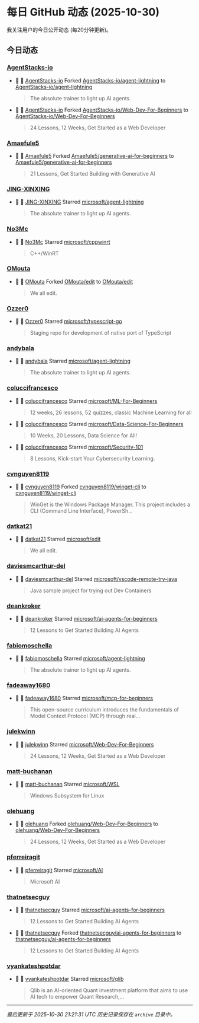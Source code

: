 # 每日 GitHub 动态 (2025-10-30)

我关注用户的今日公开动态 (每20分钟更新)。

## 今日动态

### [AgentStacks-io](https://github.com/AgentStacks-io)
- 🍴 👤 [AgentStacks-io](https://github.com/AgentStacks-io) Forked [AgentStacks-io/agent-lightning](https://github.com/AgentStacks-io/agent-lightning) to [AgentStacks-io/agent-lightning](https://github.com/AgentStacks-io/agent-lightning)
  > The absolute trainer to light up AI agents.
- 🍴 👤 [AgentStacks-io](https://github.com/AgentStacks-io) Forked [AgentStacks-io/Web-Dev-For-Beginners](https://github.com/AgentStacks-io/Web-Dev-For-Beginners) to [AgentStacks-io/Web-Dev-For-Beginners](https://github.com/AgentStacks-io/Web-Dev-For-Beginners)
  > 24 Lessons, 12 Weeks, Get Started as a Web Developer

### [Amaefule5](https://github.com/Amaefule5)
- 🍴 👤 [Amaefule5](https://github.com/Amaefule5) Forked [Amaefule5/generative-ai-for-beginners](https://github.com/Amaefule5/generative-ai-for-beginners) to [Amaefule5/generative-ai-for-beginners](https://github.com/Amaefule5/generative-ai-for-beginners)
  > 21 Lessons, Get Started Building with Generative AI 

### [JING-XINXING](https://github.com/JING-XINXING)
- 🌟 👤 [JING-XINXING](https://github.com/JING-XINXING) Starred [microsoft/agent-lightning](https://github.com/microsoft/agent-lightning)
  > The absolute trainer to light up AI agents.

### [No3Mc](https://github.com/No3Mc)
- 🌟 👤 [No3Mc](https://github.com/No3Mc) Starred [microsoft/cppwinrt](https://github.com/microsoft/cppwinrt)
  > C++/WinRT

### [OMouta](https://github.com/OMouta)
- 🍴 👤 [OMouta](https://github.com/OMouta) Forked [OMouta/edit](https://github.com/OMouta/edit) to [OMouta/edit](https://github.com/OMouta/edit)
  > We all edit.

### [Ozzer0](https://github.com/Ozzer0)
- 🌟 👤 [Ozzer0](https://github.com/Ozzer0) Starred [microsoft/typescript-go](https://github.com/microsoft/typescript-go)
  > Staging repo for development of native port of TypeScript

### [andybala](https://github.com/andybala)
- 🌟 👤 [andybala](https://github.com/andybala) Starred [microsoft/agent-lightning](https://github.com/microsoft/agent-lightning)
  > The absolute trainer to light up AI agents.

### [coluccifrancesco](https://github.com/coluccifrancesco)
- 🌟 👤 [coluccifrancesco](https://github.com/coluccifrancesco) Starred [microsoft/ML-For-Beginners](https://github.com/microsoft/ML-For-Beginners)
  > 12 weeks, 26 lessons, 52 quizzes, classic Machine Learning for all
- 🌟 👤 [coluccifrancesco](https://github.com/coluccifrancesco) Starred [microsoft/Data-Science-For-Beginners](https://github.com/microsoft/Data-Science-For-Beginners)
  > 10 Weeks, 20 Lessons, Data Science for All!
- 🌟 👤 [coluccifrancesco](https://github.com/coluccifrancesco) Starred [microsoft/Security-101](https://github.com/microsoft/Security-101)
  > 8 Lessons, Kick-start Your Cybersecurity Learning.

### [cvnguyen8119](https://github.com/cvnguyen8119)
- 🍴 👤 [cvnguyen8119](https://github.com/cvnguyen8119) Forked [cvnguyen8119/winget-cli](https://github.com/cvnguyen8119/winget-cli) to [cvnguyen8119/winget-cli](https://github.com/cvnguyen8119/winget-cli)
  > WinGet is the Windows Package Manager. This project includes a CLI (Command Line Interface), PowerSh...

### [datkat21](https://github.com/datkat21)
- 🌟 👤 [datkat21](https://github.com/datkat21) Starred [microsoft/edit](https://github.com/microsoft/edit)
  > We all edit.

### [daviesmcarthur-del](https://github.com/daviesmcarthur-del)
- 🌟 👤 [daviesmcarthur-del](https://github.com/daviesmcarthur-del) Starred [microsoft/vscode-remote-try-java](https://github.com/microsoft/vscode-remote-try-java)
  > Java sample project for trying out Dev Containers

### [deankroker](https://github.com/deankroker)
- 🌟 👤 [deankroker](https://github.com/deankroker) Starred [microsoft/ai-agents-for-beginners](https://github.com/microsoft/ai-agents-for-beginners)
  > 12 Lessons to Get Started Building AI Agents

### [fabiomoschella](https://github.com/fabiomoschella)
- 🌟 👤 [fabiomoschella](https://github.com/fabiomoschella) Starred [microsoft/agent-lightning](https://github.com/microsoft/agent-lightning)
  > The absolute trainer to light up AI agents.

### [fadeaway1680](https://github.com/fadeaway1680)
- 🌟 👤 [fadeaway1680](https://github.com/fadeaway1680) Starred [microsoft/mcp-for-beginners](https://github.com/microsoft/mcp-for-beginners)
  > This open-source curriculum introduces the fundamentals of Model Context Protocol (MCP) through real...

### [julekwinn](https://github.com/julekwinn)
- 🌟 👤 [julekwinn](https://github.com/julekwinn) Starred [microsoft/Web-Dev-For-Beginners](https://github.com/microsoft/Web-Dev-For-Beginners)
  > 24 Lessons, 12 Weeks, Get Started as a Web Developer

### [matt-buchanan](https://github.com/matt-buchanan)
- 🌟 👤 [matt-buchanan](https://github.com/matt-buchanan) Starred [microsoft/WSL](https://github.com/microsoft/WSL)
  > Windows Subsystem for Linux

### [olehuang](https://github.com/olehuang)
- 🍴 👤 [olehuang](https://github.com/olehuang) Forked [olehuang/Web-Dev-For-Beginners](https://github.com/olehuang/Web-Dev-For-Beginners) to [olehuang/Web-Dev-For-Beginners](https://github.com/olehuang/Web-Dev-For-Beginners)
  > 24 Lessons, 12 Weeks, Get Started as a Web Developer

### [pferreiragit](https://github.com/pferreiragit)
- 🌟 👤 [pferreiragit](https://github.com/pferreiragit) Starred [microsoft/AI](https://github.com/microsoft/AI)
  > Microsoft AI

### [thatnetsecguy](https://github.com/thatnetsecguy)
- 🌟 👤 [thatnetsecguy](https://github.com/thatnetsecguy) Starred [microsoft/ai-agents-for-beginners](https://github.com/microsoft/ai-agents-for-beginners)
  > 12 Lessons to Get Started Building AI Agents
- 🍴 👤 [thatnetsecguy](https://github.com/thatnetsecguy) Forked [thatnetsecguy/ai-agents-for-beginners](https://github.com/thatnetsecguy/ai-agents-for-beginners) to [thatnetsecguy/ai-agents-for-beginners](https://github.com/thatnetsecguy/ai-agents-for-beginners)
  > 12 Lessons to Get Started Building AI Agents

### [vyankateshpotdar](https://github.com/vyankateshpotdar)
- 🌟 👤 [vyankateshpotdar](https://github.com/vyankateshpotdar) Starred [microsoft/qlib](https://github.com/microsoft/qlib)
  > Qlib is an AI-oriented Quant investment platform that aims to use AI tech to empower Quant Research,...


---
*最后更新于 2025-10-30 21:21:31 UTC*
*历史记录保存在 `archive` 目录中。*
